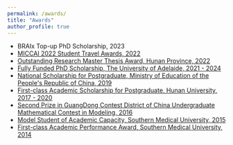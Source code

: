 ```yaml
---
permalink: /awards/
title: "Awards"
author_profile: true
---
```

* BRAIx Top-up PhD Scholarship, 2023 
* <a href="https://conferences.miccai.org/2022/en/MICCAI-2022-STUDENT-TRAVEL-AWARDS.html" target="_blank"> MICCAI 2022 Student Travel Awards, 2022
* Outstanding Research Master Thesis Award, Hunan Province, 2022 
* Fully Funded PhD Scholarship, The University of Adelaide, 2021 - 2024
* National Scholarship for Postgraduate, Ministry of Education of the People's Republic of China, 2019   
* First-class Academic Scholarship for Postgraduate, Hunan University, 2017 - 2020
* Second Prize in GuangDong Contest District of China Undergraduate Mathematical Contest in Modeling, 2016
* Model Student of Academic Capacity, Southern Medical University, 2015
*	First-class Academic Performance Award, Southern Medical University, 2014    

